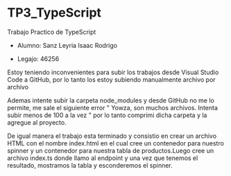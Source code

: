 # TP3_TypeScript
Trabajo Practico de TypeScript

 * Alumno: Sanz Leyria Isaac Rodrigo

 * Legajo: 46256

Estoy teniendo inconvenientes para subir los trabajos desde Visual Studio Code a GitHub, por lo tanto los estoy subiendo manualmente archivo por archivo


Ademas intente subir la carpeta node_modules y desde GitHub no me lo permite, me sale el siguiente error " Yowza, son muchos archivos. Intenta subir menos de 100 a la vez "
por lo tanto comprimi dicha carpeta y la agregue al proyecto. 

De igual manera el trabajo esta terminado y consistio en crear un archivo HTML con el nombre index.html en el cual cree un contenedor para nuestro spinner y un contenedor para nuestra tabla de productos.Luego cree un archivo index.ts donde llamo al endpoint y una vez que tenemos el resultado, mostramos la tabla y esconderemos el spinner.


